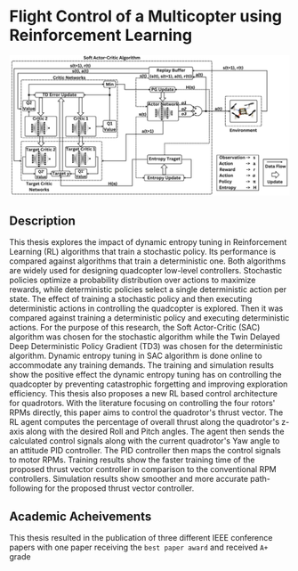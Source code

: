 # Flight Control of a Multicopter using Reinforcement Learning
<img src="bachelor.png" alt="description" width="800"/>

## Description
This thesis explores the impact of dynamic entropy tuning in Reinforcement Learning (RL) algorithms that train a stochastic policy. Its performance is compared against algorithms that train a deterministic one. Both algorithms are widely used for designing quadcopter low-level controllers. Stochastic policies optimize a probability distribution over actions to maximize rewards, while deterministic policies select a single deterministic action per state. The effect of training a stochastic policy and then executing deterministic actions in controlling the quadcopter is explored. Then it was compared against training a deterministic policy and executing deterministic actions. For the purpose of this research, the Soft Actor-Critic (SAC) algorithm was chosen for the stochastic algorithm while the Twin Delayed Deep Deterministic Policy Gradient (TD3) was chosen for the deterministic algorithm. Dynamic entropy tuning in SAC algorithm is done online to accommodate any training demands. The training and simulation results show the positive effect the dynamic entropy tuning has on controlling the quadcopter by preventing catastrophic forgetting and improving exploration efficiency. This thesis also proposes a new RL based control architecture for quadrotors. With the literature focusing on controlling the four rotors' RPMs directly, this paper aims to control the quadrotor's thrust vector. The RL agent computes the percentage of overall thrust along the quadrotor's z-axis along with the desired Roll and Pitch angles. The agent then sends the calculated control signals along with the current quadrotor's Yaw angle to an attitude PID controller. The PID controller then maps the control signals to motor RPMs. Training results show the faster training time of the proposed thrust vector controller in comparison to the conventional RPM controllers. Simulation results show smoother and more accurate path-following for the proposed thrust vector controller.

## Academic Acheivements
This thesis resulted in the publication of three different IEEE conference papers with one paper receiving the `best paper award` and received `A+` grade